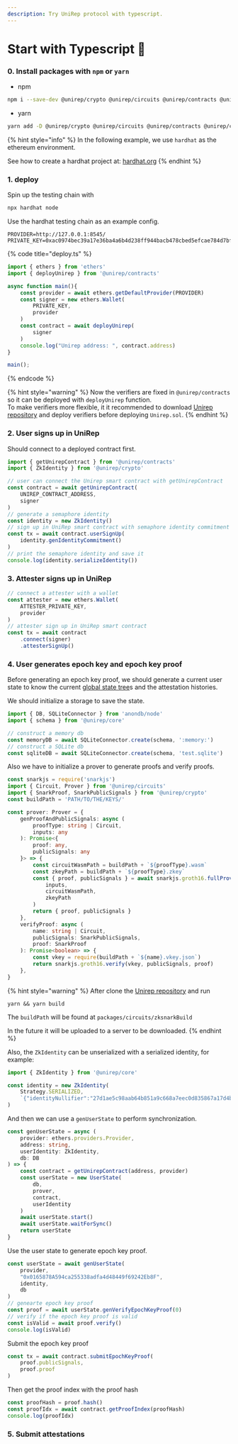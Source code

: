 ```yaml
---
description: Try UniRep protocol with typescript.
---
```


# Start with Typescript 📠

### 0. Install packages with `npm` or `yarn`

* npm

```bash
npm i --save-dev @unirep/crypto @unirep/circuits @unirep/contracts @unirep/core
```

* yarn

```bash
yarn add -D @unirep/crypto @unirep/circuits @unirep/contracts @unirep/core
```

{% hint style="info" %}
In the following example, we use `hardhat` as the ethereum environment.

See how to create a hardhat project at: [hardhat.org](https://hardhat.org/tutorial/creating-a-new-hardhat-project)
{% endhint %}

### 1. deploy&#x20;

Spin up the testing chain with

```bash
npx hardhat node
```

Use the hardhat testing chain as an example config.

```
PROVIDER=http://127.0.0.1:8545/
PRIVATE_KEY=0xac0974bec39a17e36ba4a6b4d238ff944bacb478cbed5efcae784d7bf4f2ff80
```

{% code title="deploy.ts" %}
```typescript
import { ethers } from 'ethers'
import { deployUnirep } from '@unirep/contracts'

async function main(){
    const provider = await ethers.getDefaultProvider(PROVIDER)
    const signer = new ethers.Wallet(
        PRIVATE_KEY,
        provider
    )
    const contract = await deployUnirep(
        signer
    )
    console.log("Unirep address: ", contract.address)
}

main();
```
{% endcode %}

{% hint style="warning" %}
Now the verifiers are fixed in `@unirep/contracts` so it can be deployed with `deployUnirep` function.\
To make verifiers more flexible, it it recommended to download [Unirep repository](https://github.com/Unirep/Unirep) and deploy verifiers before deploying `Unirep.sol`.
{% endhint %}

### 2. User signs up in UniRep

Should connect to a deployed contract first.

```typescript
import { getUnirepContract } from '@unirep/contracts'
import { ZkIdentity } from '@unirep/crypto'

// user can connect the Unirep smart contract with getUnirepContract
const contract = await getUnirepContract(
    UNIREP_CONTRACT_ADDRESS,
    signer
)
// generate a semaphore identity
const identity = new ZkIdentity()
// sign up in UniRep smart contract with semaphore identity commitment
const tx = await contract.userSignUp(
    identity.genIdentityCommitment()
)
// print the semaphore identity and save it
console.log(identity.serializeIdentity())
```

### 3. Attester signs up in UniRep

```typescript
// connect a attester with a wallet
const attester = new ethers.Wallet(
    ATTESTER_PRIVATE_KEY,
    provider
)
// attester sign up in UniRep smart contract
const tx = await contract
    .connect(signer)
    .attesterSignUp()
```

### 4. User generates epoch key and epoch key proof

Before generating an epoch key proof, we should generate a current user state to know the current [global state tree](../protocol/glossary/trees.md#global-state-tree)s and the attestation histories.

We should initialize a storage to save the state.

```typescript
import { DB, SQLiteConnector } from 'anondb/node'
import { schema } from '@unirep/core'

// construct a memory db
const memoryDB = await SQLiteConnector.create(schema, ':memory:')
// construct a SQLite db
const sqliteDB = await SQLiteConnector.create(schema, 'test.sqlite')
```

Also we have to initialize a prover to generate proofs and verify proofs.

```typescript
const snarkjs = require('snarkjs')
import { Circuit, Prover } from '@unirep/circuits'
import { SnarkProof, SnarkPublicSignals } from '@unirep/crypto'
const buildPath = 'PATH/TO/THE/KEYS/'

const prover: Prover = {
    genProofAndPublicSignals: async (
        proofType: string | Circuit,
        inputs: any
    ): Promise<{
        proof: any,
        publicSignals: any
    }> => {
        const circuitWasmPath = buildPath + `${proofType}.wasm`
        const zkeyPath = buildPath + `${proofType}.zkey`
        const { proof, publicSignals } = await snarkjs.groth16.fullProve(
            inputs,
            circuitWasmPath,
            zkeyPath
        )
        return { proof, publicSignals }
    },
    verifyProof: async (
        name: string | Circuit,
        publicSignals: SnarkPublicSignals,
        proof: SnarkProof
    ): Promise<boolean> => {
        const vkey = require(buildPath + `${name}.vkey.json`)
        return snarkjs.groth16.verify(vkey, publicSignals, proof)
    },
}
```

{% hint style="warning" %}
After clone the [Unirep repository](https://github.com/Unirep/Unirep) and run

`yarn && yarn build`

The `buildPath` will be found at `packages/circuits/zksnarkBuild`

In the future it will be uploaded to a server to be downloaded.
{% endhint %}

Also, the `ZkIdentity` can be unserialized with a serialized identity, for example:

```typescript
import { ZkIdentity } from '@unirep/core'

const identity = new ZkIdentity(
    Strategy.SERIALIZED, 
    `{"identityNullifier":"27d1ae5c98aab64b851a9c668a7eec0d835867a17d4b9454a8bf9824836271d6","identityTrapdoor":"2596ecc2a1e1f6a8f279e097464e6edc3b18b946d934398dfe52a34c4e414e67","secret":["27d1ae5c98aab64b851a9c668a7eec0d835867a17d4b9454a8bf9824836271d6","2596ecc2a1e1f6a8f279e097464e6edc3b18b946d934398dfe52a34c4e414e67"]}`
)
```

And then we can use a `genUserState` to perform synchronization.

```typescript
const genUserState = async (
    provider: ethers.providers.Provider,
    address: string,
    userIdentity: ZkIdentity,
    db: DB
) => {
    const contract = getUnirepContract(address, provider)
    const userState = new UserState(
        db,
        prover,
        contract,
        userIdentity
    )
    await userState.start()
    await userState.waitForSync()
    return userState
}
```

Use the user state to generate epoch key proof.

```typescript
const userState = await genUserState(
    provider,
    "0x0165878A594ca255338adfa4d48449f69242Eb8F",
    identity,
    db
)
// genearte epoch key proof
const proof = await userState.genVerifyEpochKeyProof(0)
// verify if the epoch key proof is valid
const isValid = await proof.verify()
console.log(isValid)
```

Submit the epoch key proof

```typescript
const tx = await contract.submitEpochKeyProof(
    proof.publicSignals,
    proof.proof
)
```

Then get the proof index with the proof hash

```typescript
const proofHash = proof.hash()
const proofIdx = await contract.getProofIndex(proofHash)
console.log(proofIdx)
```

### 5. Submit attestations

